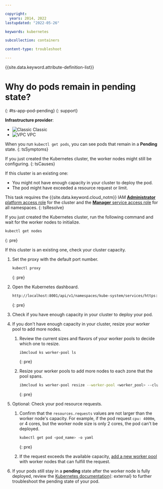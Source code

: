 ```yaml
---

copyright: 
  years: 2014, 2022
lastupdated: "2022-05-26"

keywords: kubernetes

subcollection: containers

content-type: troubleshoot

---
```


{{site.data.keyword.attribute-definition-list}}



# Why do pods remain in pending state?
{: #ts-app-pod-pending}
{: support}

**Infrastructure provider**:
* ![Classic](../icons/classic.svg "Classic") Classic
* ![VPC](../icons/vpc.svg "VPC") VPC


When you run `kubectl get pods`, you can see pods that remain in a **Pending** state.
{: tsSymptoms}


If you just created the Kubernetes cluster, the worker nodes might still be configuring.
{: tsCauses}

If this cluster is an existing one:
*  You might not have enough capacity in your cluster to deploy the pod.
*  The pod might have exceeded a resource request or limit.


This task requires the {{site.data.keyword.cloud_notm}} IAM [**Administrator** platform access role](/docs/containers?topic=containers-users#checking-perms) for the cluster and the [**Manager** service access role](/docs/containers?topic=containers-users#checking-perms) for all namespaces.
{: tsResolve}

If you just created the Kubernetes cluster, run the following command and wait for the worker nodes to initialize.

```sh
kubectl get nodes
```
{: pre}

If this cluster is an existing one, check your cluster capacity.


1. Set the proxy with the default port number.

    ```sh
    kubectl proxy
    ```
    {: pre}

2. Open the Kubernetes dashboard.

    ```txt
    http://localhost:8001/api/v1/namespaces/kube-system/services/https:kubernetes-dashboard:/proxy/
    ```
    {: pre}

3. Check if you have enough capacity in your cluster to deploy your pod.

4. If you don't have enough capacity in your cluster, resize your worker pool to add more nodes.

    1. Review the current sizes and flavors of your worker pools to decide which one to resize.

        ```sh
        ibmcloud ks worker-pool ls
        ```
        {: pre}

    2. Resize your worker pools to add more nodes to each zone that the pool spans.

        ```sh
        ibmcloud ks worker-pool resize --worker-pool <worker_pool> --cluster <cluster_name_or_ID> --size-per-zone <workers_per_zone>
        ```
        {: pre}

5. Optional: Check your pod resource requests.

    1. Confirm that the `resources.requests` values are not larger than the worker node's capacity. For example, if the pod request `cpu: 4000m`, or 4 cores, but the worker node size is only 2 cores, the pod can't be deployed.

        ```sh
        kubectl get pod <pod_name> -o yaml
        ```
        {: pre}

    2. If the request exceeds the available capacity, [add a new worker pool](/docs/containers?topic=containers-add_workers#add_pool) with worker nodes that can fulfill the request.

6. If your pods still stay in a **pending** state after the worker node is fully deployed, review the [Kubernetes documentation](https://kubernetes.io/docs/tasks/debug/debug-application/debug-pods/#my-pod-stays-pending){: external} to further troubleshoot the pending state of your pod.







